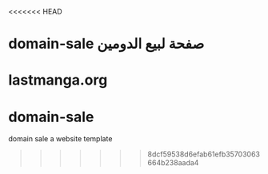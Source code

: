 <<<<<<< HEAD
# domain-sale  صفحة لبيع الدومين

lastmanga.org
=======
# domain-sale
domain sale      a website template 
>>>>>>> 8dcf59538d6efab61efb35703063664b238aada4
